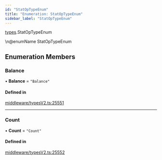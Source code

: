 ```yaml
---
id: "StatOpTypeEnum"
title: "Enumeration: StatOpTypeEnum"
sidebar_label: "StatOpTypeEnum"
---
```


[types](../../../modules/Types/Types.md).StatOpTypeEnum

\n@enumName StatOpTypeEnum

## Enumeration Members

### Balance

• **Balance** = ``"Balance"``

#### Defined in

[middleware/typesV2.ts:25551](https://github.com/PolymeshAssociation/polymesh-sdk/blob/91c2d2d8/src/middleware/typesV2.ts#L25551)

___

### Count

• **Count** = ``"Count"``

#### Defined in

[middleware/typesV2.ts:25552](https://github.com/PolymeshAssociation/polymesh-sdk/blob/91c2d2d8/src/middleware/typesV2.ts#L25552)
